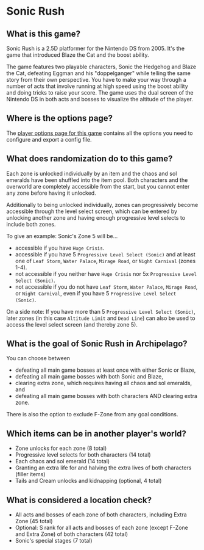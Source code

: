 # Sonic Rush

## What is this game?

Sonic Rush is a 2.5D platformer for the Nintendo DS from 2005. It's the game that introduced Blaze the Cat and the
boost ability.

The game features two playable characters, Sonic the Hedgehog and Blaze the Cat, defeating Eggman and his "doppelganger"
while telling the same story from their own perspective. You have to make your way through a number of acts that involve 
running at high speed using the boost ability and doing tricks to raise your score. The game uses the dual screen of the
Nintendo DS in both acts and bosses to visualize the altitude of the player.

## Where is the options page?

The [player options page for this game](../player-options) contains all the options you need to configure
and export a config file.

## What does randomization do to this game?

Each zone is unlocked individually by an item and the chaos and sol emeralds have been shuffled into the item pool. 
Both characters and the overworld are completely accessible from the start, but you cannot enter any zone before having 
it unlocked.

Additionally to being unlocked individually, zones can progressively become accessible through the level select screen, 
which can be entered by unlocking another zone and having enough progressive level selects to include both zones. 

To give an example: Sonic's Zone 5 will be...
- accessible if you have `Huge Crisis`.
- accessible if you have 5 `Progressive Level Select (Sonic)` and at least one of `Leaf Storm`, `Water Palace`, 
  `Mirage Road`, or `Night Carnival` (zones 1-4).
- not accessible if you neither have `Huge Crisis` nor 5x `Progressive Level Select (Sonic)`.
- not accessible if you do not have `Leaf Storm`, `Water Palace`, `Mirage Road`, or `Night Carnival`, even if you 
  have 5 `Progressive Level Select (Sonic)`.

On a side note: If you have more than 5 `Progressive Level Select (Sonic)`, later zones (in this case `Altitude Limit` 
and `Dead Line`) can also be used to access the level select screen (and thereby zone 5).

## What is the goal of Sonic Rush in Archipelago?

You can choose between
- defeating all main game bosses at least once with either Sonic or Blaze,
- defeating all main game bosses with both Sonic and Blaze,
- clearing extra zone, which requires having all chaos and sol emeralds, and
- defeating all main game bosses with both characters AND clearing extra zone.

There is also the option to exclude F-Zone from any goal conditions.

## Which items can be in another player's world?

- Zone unlocks for each zone (8 total)
- Progressive level selects for both characters (14 total)
- Each chaos and sol emerald (14 total)
- Granting an extra life for and halving the extra lives of both characters (filler items)
- Tails and Cream unlocks and kidnapping (optional, 4 total)

## What is considered a location check?

- All acts and bosses of each zone of both characters, including Extra Zone (45 total)
- Optional: S rank for all acts and bosses of each zone (except F-Zone and Extra Zone) of both characters (42 total)
- Sonic's special stages (7 total)
